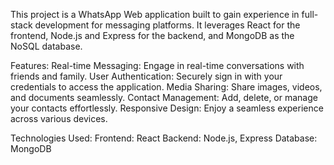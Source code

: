This project is a WhatsApp Web application built to gain experience in full-stack development for messaging platforms. It leverages React for the frontend, Node.js and Express for the backend, and MongoDB as the NoSQL database.

Features:
Real-time Messaging: Engage in real-time conversations with friends and family.
User Authentication: Securely sign in with your credentials to access the application.
Media Sharing: Share images, videos, and documents seamlessly.
Contact Management: Add, delete, or manage your contacts effortlessly.
Responsive Design: Enjoy a seamless experience across various devices.

Technologies Used:
Frontend: React
Backend: Node.js, Express
Database: MongoDB
